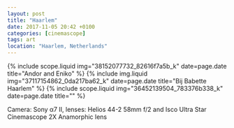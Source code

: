 ```yaml
---
layout: post
title: "Haarlem"
date: 2017-11-05 20:42 +0100
categories: [cinemascope]
tags: art
location: "Haarlem, Netherlands"
---
```


{% include scope.liquid img="38152077732_82616f7a5b_k" date=page.date title="Andor and Eniko" %}
{% include img.liquid img="37117154862_0da217ba62_k" date=page.date title="Bij Babette Haarlem" %}
{% include scope.liquid img="36452139504_783376b338_k" date=page.date title="" %}

Camera: Sony α7 II, lenses: Helios 44-2 58mm f/2 and Isco Ultra Star Cinemascope 2X Anamorphic lens
